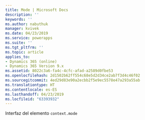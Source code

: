 ```yaml
---
title: Mode | Microsoft Docs
description: ''
keywords: ''
ms.author: nabuthuk
manager: kvivek
ms.date: 04/23/2019
ms.service: powerapps
ms.suite: ''
ms.tgt_pltfrm: ''
ms.topic: article
applies_to:
- Dynamics 365 (online)
- Dynamics 365 Version 9.x
ms.assetid: 8022c3a6-fa4c-4cfc-afad-a2589d0fbe53
ms.openlocfilehash: 2d1502b62ff554c68e5d2d34ce2ab7f3d4c46f02
ms.sourcegitcommit: 4ed29d83e90a2ecbb2f5e9ec5578e47a293a55ab
ms.translationtype: HT
ms.contentlocale: es-ES
ms.lasthandoff: 04/23/2019
ms.locfileid: "63393932"
---
```

Interfaz del elemento `context.mode`
